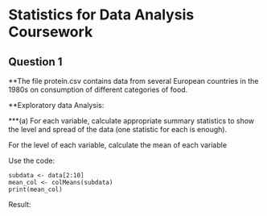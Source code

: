 # Statistics for Data Analysis Coursework
## Question 1 

**The file protein.csv contains data from several European countries in the 1980s on consumption of different categories of food.

**Exploratory data Analysis: 

***(a) For each variable, calculate appropriate summary statistics to show the level and spread of the data (one statistic for each is enough). 

For the level of each variable, calculate the mean of each variable 

Use the code:
    
    subdata <- data[2:10]
    mean_col <- colMeans(subdata)
    print(mean_col)

Result:




